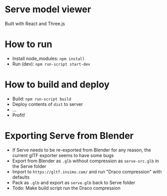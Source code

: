 # Serve model viewer
Built with React and Three.js

# How to run
* Install node_modules: `npm install`
* Run (dev): `npm run-script start-dev`

# How to build and deploy
* Build: `npm run-script build`
* Deploy contents of `dist` to server
* ...
* Profit!

# Exporting Serve from Blender
* If Serve needs to be re-exported from Blender for any reason, the current glTF exporter seems to have some bugs
* Export from Blender as `.glb` without compression as `serve-src.glb` in the Serve folder
* Import to `https://gltf.insimo.com/` and run "Draco compression" with defaults
* Pack as `.glb` and export as `serve.glb` back to Serve folder
* Todo: Make build script run the Draco compression